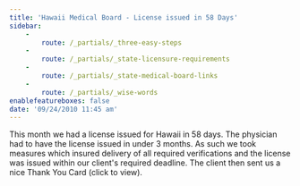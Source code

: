 ```yaml
---
title: 'Hawaii Medical Board - License issued in 58 Days'
sidebar:
    -
        route: /_partials/_three-easy-steps
    -
        route: /_partials/_state-licensure-requirements
    -
        route: /_partials/_state-medical-board-links
    -
        route: /_partials/_wise-words
enablefeatureboxes: false
date: '09/24/2010 11:45 am'
---
```


<p>This month we had a license issued for Hawaii in 58 days. The physician had to have the license issued in under 3 months. As such we took measures which insured delivery of all required verifications and the license was issued within our client's required deadline. The client then sent us a nice Thank You Card (click to view).</p>
